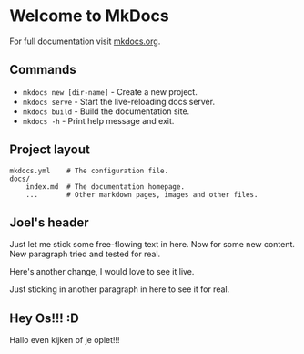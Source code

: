 # Welcome to MkDocs

For full documentation visit [mkdocs.org](https://www.mkdocs.org).

## Commands

* `mkdocs new [dir-name]` - Create a new project.
* `mkdocs serve` - Start the live-reloading docs server.
* `mkdocs build` - Build the documentation site.
* `mkdocs -h` - Print help message and exit.

## Project layout

    mkdocs.yml    # The configuration file.
    docs/
        index.md  # The documentation homepage.
        ...       # Other markdown pages, images and other files.

## Joel's header

Just let me stick some free-flowing text in here.
Now for some new content.
New paragraph tried and tested for real.

Here's another change, I would love to see it live.

Just sticking in another paragraph in here to see it for real.

## Hey Os!!! :D
Hallo even kijken of je oplet!!!
